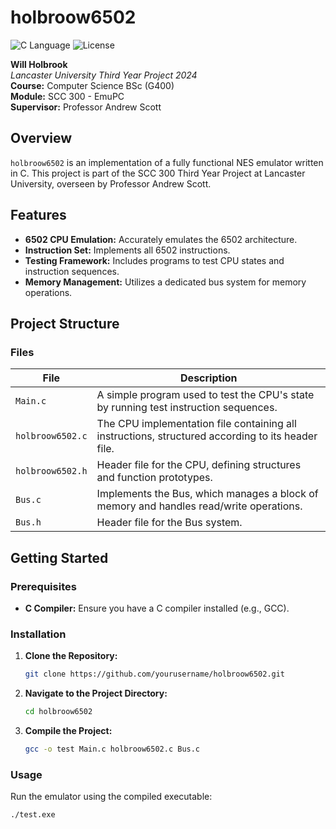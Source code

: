 # holbroow6502

![C Language](https://img.shields.io/badge/language-C-blue.svg)
![License](https://img.shields.io/badge/license-MIT-green.svg)

**Will Holbrook**  
*Lancaster University Third Year Project 2024*  
**Course:** Computer Science BSc (G400)  
**Module:** SCC 300 - EmuPC  
**Supervisor:** Professor Andrew Scott

## Overview

`holbroow6502` is an implementation of a fully functional NES emulator written in C. This project is part of the SCC 300 Third Year Project at Lancaster University, overseen by Professor Andrew Scott.

## Features

- **6502 CPU Emulation:** Accurately emulates the 6502 architecture.
- **Instruction Set:** Implements all 6502 instructions.
- **Testing Framework:** Includes programs to test CPU states and instruction sequences.
- **Memory Management:** Utilizes a dedicated bus system for memory operations.

## Project Structure

### Files

| File             | Description                                                                                          |
| ---------------- | ---------------------------------------------------------------------------------------------------- |
| `Main.c`         | A simple program used to test the CPU's state by running test instruction sequences.                 |
| `holbroow6502.c` | The CPU implementation file containing all instructions, structured according to its header file.    |
| `holbroow6502.h` | Header file for the CPU, defining structures and function prototypes.                                |
| `Bus.c`          | Implements the Bus, which manages a block of memory and handles read/write operations.               |
| `Bus.h`          | Header file for the Bus system.                                                                     |

## Getting Started

### Prerequisites

- **C Compiler:** Ensure you have a C compiler installed (e.g., GCC).

### Installation

1. **Clone the Repository:**
    ```bash
    git clone https://github.com/yourusername/holbroow6502.git
    ```
2. **Navigate to the Project Directory:**
    ```bash
    cd holbroow6502
    ```
3. **Compile the Project:**
    ```bash
    gcc -o test Main.c holbroow6502.c Bus.c
    ```

### Usage

Run the emulator using the compiled executable:
```bash
./test.exe
